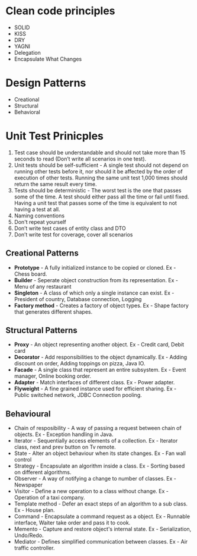 # Clean code principles

- SOLID
- KISS
- DRY
- YAGNI
- Delegation
- Encapsulate What Changes

# Design Patterns

 - Creational
 - Structural
 - Behavioral

# Unit Test Prinicples

1. Test case should be understandable and should not take more than 15 seconds to read  (Don’t write all scenarios in one test).
2. Unit tests should be self-sufficient - A single test should not depend on running other tests before it, nor should it be affected by the order of execution of other tests. Running the same unit test 1,000 times should return the same result every time.
3. Tests should be deterministic - The worst test is the one that passes some of the time. A test should either pass all the time or fail until fixed. Having a unit test that passes some of the time is equivalent to not having a test at all.
4. Naming conventions
5. Don't repeat yourself
6. Don’t write test cases of entity class and DTO
7. Don’t write test for coverage, cover all scenarios

## Creational Patterns
- **Prototype** - A fully initialized instance to be copied or cloned. Ex - Chess board.
- **Builder** - Seperate object construction from its representation. Ex - Menu of any restaurant
- **Singleton** - A class of which only a single instance can exist. Ex - President of country, Database connection, Logging
- **Factory method** - Creates a factory of object types. Ex - Shape factory that generates different shapes.

## Structural Patterns
- **Proxy** - An object representing another object. Ex - Credit card, Debit card
- **Decorator** - Add responsibilities to the object dynamically. Ex - Adding discount on order, Adding toppings on pizza, Java IO.
- **Facade** - A single class that represent an entire subsystem. Ex - Event manager, Online booking order.
- **Adapter** - Match interfaces of different class. Ex - Power adapter.
- **Flyweight** - A fine grained instance used for efficient sharing. Ex - Public switched network, JDBC Connection pooling.

## Behavioural
- Chain of resposibility - A way of passing a request between chain of objects. Ex - Exception handling in Java.
- Iterator - Sequentially access elements of a collection. Ex - Iterator class, next and prev button on Tv remote.
- State - Alter an object behaviour when its state changes. Ex - Fan wall control
- Strategy - Encapsulate an algorithm inside a class. Ex - Sorting based on different algorithms.
- Observer - A way of notifying a change to number of classes. Ex - Newspaper
- Visitor - Define a new operation to a class without change. Ex - Operation of a taxi company.
- Template method - Defer an exact steps of an algorithm to a sub class. Ex - House plan.
- Command - Encapsulate a command request as a object. Ex - Runnable interface, Waiter take order and pass it to cook.
- Memento - Capture and restore object's internal state. Ex - Serialization, Undo/Redo.
- Mediator - Defines simplified communication between classes. Ex - Air traffic controller.
